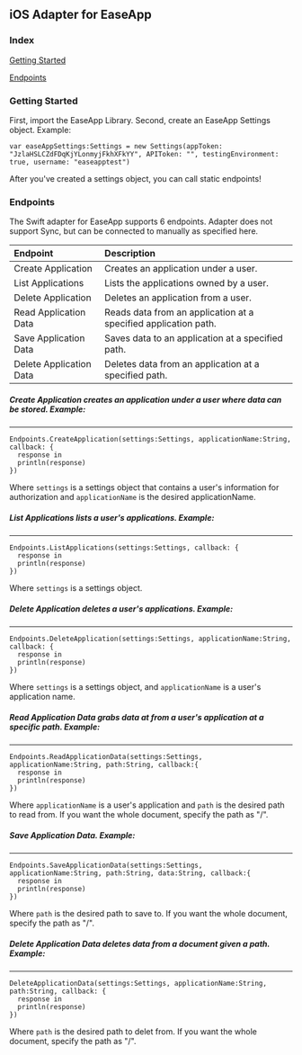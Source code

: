 ## iOS Adapter for EaseApp

### Index
[Getting Started](#getting-started)

[Endpoints](#endpoints)

### Getting Started
First, import the EaseApp Library.
Second, create an EaseApp Settings object. Example:
```
var easeAppSettings:Settings = new Settings(appToken: "JzlaHSLCZdFDqKjYLonmyjFkhXFkYY", APIToken: "", testingEnvironment: true, username: "easeapptest")
```

After you've created a settings object, you can call static endpoints!

### Endpoints
The Swift adapter for EaseApp supports 6 endpoints. Adapter does not support Sync, but can be connected to manually as specified here.

| Endpoint | Description |
|:--|:--|
| Create Application | Creates an application under a user. |
| List Applications | Lists the applications owned by a user. |
| Delete Application | Deletes an application from a user. | 
| Read Application Data | Reads data from an application at a specified application path. |
| Save Application Data | Saves data to an application at a specified path. |
| Delete Application Data | Deletes data from an application at a specified path. |


##### Create Application creates an application under a user where data can be stored. Example:
---
```
Endpoints.CreateApplication(settings:Settings, applicationName:String, callback: {
  response in
  println(response)
})
```
Where `settings` is a settings object that contains a user's information for authorization and `applicationName` is the desired applicationName.

##### List Applications lists a user's applications. Example:
---
```
Endpoints.ListApplications(settings:Settings, callback: {
  response in
  println(response)
})
```
Where `settings` is a settings object.

##### Delete Application deletes a user's applications. Example:
---
```
Endpoints.DeleteApplication(settings:Settings, applicationName:String, callback: {
  response in
  println(response)
})
```
Where `settings` is a settings object, and `applicationName` is a user's application name.


##### Read Application Data grabs data at from a user's application at a specific path. Example:
---
```
Endpoints.ReadApplicationData(settings:Settings, applicationName:String, path:String, callback:{
  response in 
  println(response)
})
```
Where `applicationName` is a user's application and `path` is the desired path to read from. If you want the whole document, specify the path as "/". 

##### Save Application Data. Example:
---
```
Endpoints.SaveApplicationData(settings:Settings, applicationName:String, path:String, data:String, callback:{
  response in
  println(response)
})
```
Where `path` is the desired path to save to. If you want the whole document, specify the path as "/". 

##### Delete Application Data deletes data from a document given a path. Example:
---
```
DeleteApplicationData(settings:Settings, applicationName:String, path:String, callback: {
  response in
  println(response)
})
```
Where `path` is the desired path to delet from. If you want the whole document, specify the path as "/". 
